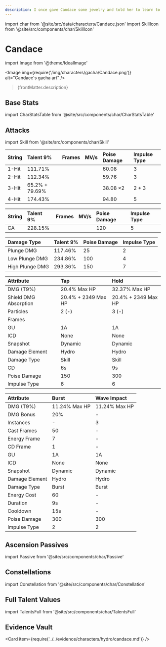 ```yaml
---
description: I once gave Candace some jewelry and told her to learn to enjoy life and find happiness outside of work. She replied that seeing the village in peace was enough to make her happy... Well, this guardian really has a unique way of enjoying life...
---
```


import char from '@site/src/data/characters/Candace.json'
import SkillIcon from '@site/src/components/char/SkillIcon'

# Candace

import Image from '@theme/IdealImage'

<Image img={require('/img/characters/gacha/Candace.png')} alt="Candace's gacha art" />
<blockquote>{frontMatter.description}</blockquote>

## Base Stats

import CharStatsTable from '@site/src/components/char/CharStatsTable'

<CharStatsTable char={char} />

## Attacks

import Skill from '@site/src/components/char/Skill'

<Tabs>
<TabItem value='na' label='Normal Attacks'>
<SkillIcon char={char} skill='na' />
<div class='talent-columns'>
<Skill char={char} skill='na' sectionFilter='Normal Attack' />

| String | Talent 9%       | Frames | MV/s      | Poise Damage | Impulse Type |
| :----- | :-------------- | :----- | :-------- | :----------- | :----------- |
| 1-Hit  | 111.71%         |        |           | 60.08        | 3            |
| 2-Hit  | 112.34%         |        |           | 59.76        | 3            |
| 3-Hit  | 65.2% \+ 79.69% |        |           | 38.08 ×2     | 2 \+ 3       |
| 4-Hit  | 174.43%         |        |           | 94.80        | 5            |

</div>
<div class='talent-columns'>
<Skill char={char} skill='na' sectionFilter='Charged Attack' />

| String | Talent 9%        | Frames | MV/s      | Poise Damage | Impulse Type |
| :----- | :--------------- | :----- | :-------- | :----------- | :----------- |
| CA     | 228.15%          |        |           | 120          | 5            |

</div>
<div class='talent-columns'>
<Skill char={char} skill='na' sectionFilter='Plunging Attack' />

| Damage Type     | Talent 9% | Poise Damage | Impulse Type |
| :-------------- | :-------- | :----------- | :----------- |
| Plunge DMG      | 117.46%   | 25           | 2            |
| Low Plunge DMG  | 234.86%   | 100          | 4            |
| High Plunge DMG | 293.36%   | 150          | 7            |

</div>

</TabItem>

<TabItem value='e' label='Skill'>
<SkillIcon char={char} skill='e' />
<div class='talent-columns'>
<Skill char={char} skill='e' />

| Attribute                 | Tap                  | Hold                 |
| :-----------------------  | :------------------- | :------------------- |
| DMG \(T9%\)               | 20.4% Max HP         | 32.37% Max HP        |
| Shield DMG Absorption     | 20.4% \+ 2349 Max HP | 20.4% \+ 2349 Max HP |
| Particles                 | 2 \(-\)              | 3 \(-\)              |
| Frames                    |                      |                      |
| GU                        | 1A                   | 1A                   |
| ICD                       | None                 | None                 |
| Snapshot                  | Dynamic              | Dynamic              |
| Damage Element            | Hydro                | Hydro                |
| Damage Type               | Skill                | Skill                |
| CD                        | 6s                   | 9s                   |
| Poise Damage              | 150                  | 300                  |
| Impulse Type              | 6                    | 6                    |

</div>

</TabItem>

<TabItem value='q' label='Burst'>
<SkillIcon char={char} skill='q' />
<div class='talent-columns'>
<Skill char={char} skill='q'/>

| Attribute         | Burst         | Wave Impact   |
| :---------------- | :------------ | :------------ |
| DMG \(T9%\)       | 11.24% Max HP | 11.24% Max HP |
| DMG Bonus         | 20%           | -             |
| Instances         | -             | 3             |
| Cast Frames       | 50            | -             |
| Energy Frame      | 7             | -             |
| CD Frame          | 1             | -             |
| GU                | 1A            | 1A            |
| ICD               | None          | None          |
| Snapshot          | Dynamic       | Dynamic       |
| Damage Element    | Hydro         | Hydro         |
| Damage Type       | Burst         | Burst         |
| Energy Cost       | 60            | -             |
| Duration          | 9s            | -             |
| Cooldown          | 15s           | -             |
| Poise Damage      | 300           | 300           |
| Impulse Type      | 2             | 2             |

</div>

</TabItem>
</Tabs>

## Ascension Passives

import Passive from '@site/src/components/char/Passive'

<Tabs>
<TabItem value='passive' label='Passive'>
<Passive char={char} passive={2} />
</TabItem>

<TabItem value='a1' label='Ascension 1'>
<Passive char={char} passive={0} />
</TabItem>

<TabItem value="a4" label="Ascension 4">
<Passive char={char} passive={1} />
</TabItem>
</Tabs>

## Constellations

import Constellation from '@site/src/components/char/Constellation'

<Tabs>
<TabItem value='c1' label='C1'>
<Constellation char={char} constellation={1} />
</TabItem>

<TabItem value='c2' label='C2'>
<Constellation char={char} constellation={2} />
</TabItem>

<TabItem value='c3' label='C3'>
<Constellation char={char} constellation={3} />
</TabItem>

<TabItem value='c4' label='C4'>
<Constellation char={char} constellation={4} />
</TabItem>

<TabItem value='c5' label='C5'>
<Constellation char={char} constellation={5} />
</TabItem>

<TabItem value='c6' label='C6'>
<Constellation char={char} constellation={6} />
</TabItem>
</Tabs>

## Full Talent Values

import TalentsFull from '@site/src/components/char/TalentsFull'

<TalentsFull char={char}/>

## Evidence Vault

<Card item={require('../../evidence/characters/hydro/candace.md')} />
